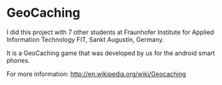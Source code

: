 # GeoCaching

I did this project with 7 other students at Fraunhofer Institute for Applied Information Technology FIT, Sankt Augustin, Germany.

It is a GeoCaching game that was developed by us for the android smart phones. 

For more information: http://en.wikipedia.org/wiki/Geocaching
